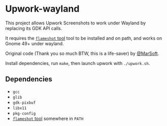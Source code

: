 Upwork-wayland
==============

This project allows Upwork Screenshots to work under Wayland by replacing its GDK API calls.

It requires the [`flameshot` tool](https://flameshot.org/) tool to be installed and on path, and works on Gnome 49+ under wayland.

Original code (Thank you so much BTW, this is a life-saver) by [@MarSoft](https://github.com/MarSoft).

Install dependencies, run `make`, then launch upwork with `./upwork.sh`.

Dependencies
------------

 - `gcc`
 - `glib`
 - `gdk-pixbuf`
 - `libx11`
 - `pkg-config`
 - [`flameshot` tool](https://flameshot.org/) somewhere in `PATH`
